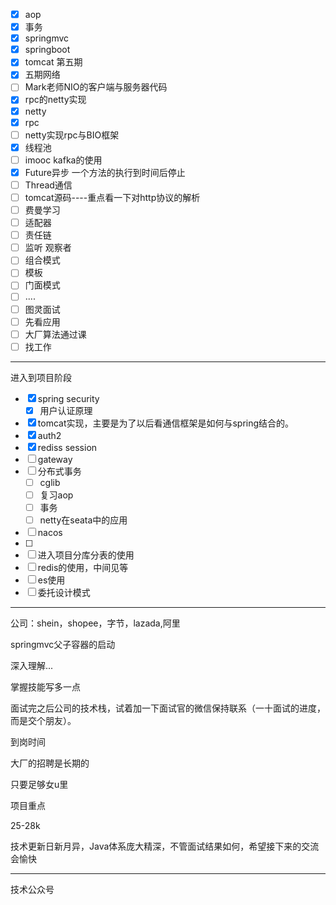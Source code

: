 - [x] aop
- [x] 事务
- [x] springmvc
- [x] springboot
- [x] tomcat 第五期
- [x] 五期网络
- [ ] Mark老师NIO的客户端与服务器代码
- [x] rpc的netty实现
- [x] netty
- [x] rpc
- [ ] netty实现rpc与BIO框架
- [x] 线程池
- [ ] imooc kafka的使用
- [x] Future异步   一个方法的执行到时间后停止
- [ ] Thread通信
- [ ] tomcat源码----重点看一下对http协议的解析
- [ ] 费曼学习
- [ ] 适配器
- [ ] 责任链
- [ ] 监听   观察者
- [ ] 组合模式
- [ ] 模板
- [ ] 门面模式
- [ ] ....
- [ ] 图灵面试
- [ ] 先看应用
- [ ] 大厂算法通过课
- [ ] 找工作

----------

进入到项目阶段

- [x] spring security
  - [x] 用户认证原理
- [x] tomcat实现，主要是为了以后看通信框架是如何与spring结合的。
- [x] auth2
- [x] rediss session
- [ ] gateway
- [ ] 分布式事务
  - [ ] cglib
  - [ ] 复习aop
  - [ ] 事务
  - [ ] netty在seata中的应用
- [ ] nacos
- [ ] 
- [ ] 进入项目分库分表的使用
- [ ] redis的使用，中间见等
- [ ] es使用
- [ ] 委托设计模式

------------

公司：shein，shopee，字节，lazada,阿里



springmvc父子容器的启动

深入理解...

掌握技能写多一点

面试完之后公司的技术栈，试着加一下面试官的微信保持联系（一十面试的进度，而是交个朋友）。

到岗时间

大厂的招聘是长期的

只要足够女u里

项目重点

25-28k

技术更新日新月异，Java体系庞大精深，不管面试结果如何，希望接下来的交流会愉快

----------

技术公众号